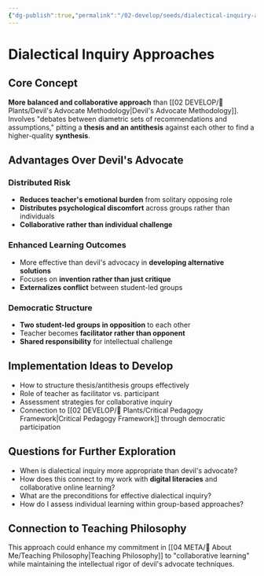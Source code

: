 ```yaml
---
{"dg-publish":true,"permalink":"/02-develop/seeds/dialectical-inquiry-approaches/","title":"Dialectical Inquiry Approaches","tags":["dialectical-inquiry","collaborative-learning","thesis-antithesis-synthesis","group-based-opposition","advanced-pedagogy"],"created":"2025-01-29","updated":"2025-01-29"}
---
```



# Dialectical Inquiry Approaches

## Core Concept
**More balanced and collaborative approach** than [[02 DEVELOP/🌿 Plants/Devil's Advocate Methodology\|Devil's Advocate Methodology]]. Involves "debates between diametric sets of recommendations and assumptions," pitting a **thesis and an antithesis** against each other to find a higher-quality **synthesis**.

## Advantages Over Devil's Advocate

### Distributed Risk
- **Reduces teacher's emotional burden** from solitary opposing role
- **Distributes psychological discomfort** across groups rather than individuals
- **Collaborative rather than individual challenge**

### Enhanced Learning Outcomes
- More effective than devil's advocacy in **developing alternative solutions**
- Focuses on **invention rather than just critique**
- **Externalizes conflict** between student-led groups

### Democratic Structure
- **Two student-led groups in opposition** to each other
- Teacher becomes **facilitator rather than opponent**
- **Shared responsibility** for intellectual challenge

## Implementation Ideas to Develop
- How to structure thesis/antithesis groups effectively
- Role of teacher as facilitator vs. participant
- Assessment strategies for collaborative inquiry
- Connection to [[02 DEVELOP/🌿 Plants/Critical Pedagogy Framework\|Critical Pedagogy Framework]] through democratic participation

## Questions for Further Exploration
- When is dialectical inquiry more appropriate than devil's advocate?
- How does this connect to my work with **digital literacies** and collaborative online learning?
- What are the preconditions for effective dialectical inquiry?
- How do I assess individual learning within group-based approaches?

## Connection to Teaching Philosophy
This approach could enhance my commitment in [[04 META/👤 About Me/Teaching Philosophy\|Teaching Philosophy]] to "collaborative learning" while maintaining the intellectual rigor of devil's advocate techniques.

